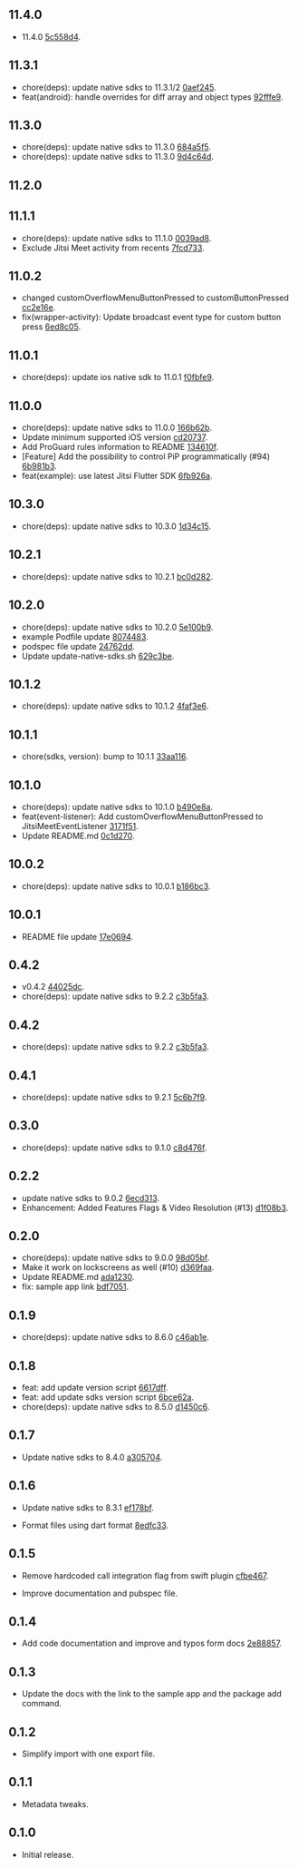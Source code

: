 ## 11.4.0 

* 11.4.0 [5c558d4](https://github.com/jitsi/jitsi-meet-flutter-sdk/commit/5c558d4fbb45c4ebd79dcf832d4a6ef7660f9f5b).

## 11.3.1 

* chore(deps): update native sdks to 11.3.1/2 [0aef245](https://github.com/jitsi/jitsi-meet-flutter-sdk/commit/0aef245629f85610be03bb707b3ffa3de4f92a8d).
* feat(android): handle overrides for diff array and object types [92fffe9](https://github.com/jitsi/jitsi-meet-flutter-sdk/commit/92fffe91252c886307abe6c1bc8b4f449743f376).

## 11.3.0 

* chore(deps): update native sdks to 11.3.0 [684a5f5](https://github.com/jitsi/jitsi-meet-flutter-sdk/commit/684a5f55451172649a868175dbcf5f0d7460c138).
* chore(deps): update native sdks to 11.3.0 [9d4c64d](https://github.com/jitsi/jitsi-meet-flutter-sdk/commit/9d4c64d68ea64b156900472256015b142778e849).

## 11.2.0 



## 11.1.1 

* chore(deps): update native sdks to 11.1.0 [0039ad8](https://github.com/jitsi/jitsi-meet-flutter-sdk/commit/0039ad81157366fabd24b6a9c69ac360c2c52902).
* Exclude Jitsi Meet activity from recents [7fcd733](https://github.com/jitsi/jitsi-meet-flutter-sdk/commit/7fcd733e73fe3e0c9236651ff5ca6792f7890f19).

## 11.0.2 

* changed customOverflowMenuButtonPressed to customButtonPressed [cc2e16e](https://github.com/jitsi/jitsi-meet-flutter-sdk/commit/cc2e16e600231aea0c6e2c407ef3e9a0af09e75d).
* fix(wrapper-activity): Update broadcast event type for custom button press [6ed8c05](https://github.com/jitsi/jitsi-meet-flutter-sdk/commit/6ed8c0541291b91fee7cf51c5ccb937048237f70).

## 11.0.1 

* chore(deps): update ios native sdk to 11.0.1 [f0fbfe9](https://github.com/jitsi/jitsi-meet-flutter-sdk/commit/f0fbfe992015780d6f28330292ebd6776f643eb9).

## 11.0.0 

* chore(deps): update native sdks to 11.0.0 [166b62b](https://github.com/jitsi/jitsi-meet-flutter-sdk/commit/166b62bfe6d9b653db4eb13666eba77f3454701b).
* Update minimum supported iOS version [cd20737](https://github.com/jitsi/jitsi-meet-flutter-sdk/commit/cd207374f5cb1b413471a710e5b03b63a5747174).
* Add ProGuard rules information to README [134610f](https://github.com/jitsi/jitsi-meet-flutter-sdk/commit/134610fc724d9879b592c8752df1822584b5ae91).
* [Feature] Add the possibility to control PiP programmatically (#94) [6b981b3](https://github.com/jitsi/jitsi-meet-flutter-sdk/commit/6b981b30c0491e899e1f6d3f34b7b1547085306e).
* feat(example): use latest Jitsi Flutter SDK [6fb926a](https://github.com/jitsi/jitsi-meet-flutter-sdk/commit/6fb926adb98d8ad1231699fd20edb43a7488414b).

## 10.3.0 

* chore(deps): update native sdks to 10.3.0 [1d34c15](https://github.com/jitsi/jitsi-meet-flutter-sdk/commit/1d34c15615dcbd8a161b8850bfe0906584598161).

## 10.2.1 

* chore(deps): update native sdks to 10.2.1 [bc0d282](https://github.com/jitsi/jitsi-meet-flutter-sdk/commit/bc0d282f102aab555079ee8fd25d2b07e4d645ec).

## 10.2.0 

* chore(deps): update native sdks to 10.2.0 [5e100b9](https://github.com/jitsi/jitsi-meet-flutter-sdk/commit/5e100b98ea3de5069850668aafdb23ba3ddc654b).
* example Podfile update [8074483](https://github.com/jitsi/jitsi-meet-flutter-sdk/commit/8074483cb9b33c5604fcbd7f69da601abbd34aab).
* podspec file update [24762dd](https://github.com/jitsi/jitsi-meet-flutter-sdk/commit/24762ddb9fd436493abd680e3d89fa136d139d04).
* Update update-native-sdks.sh [629c3be](https://github.com/jitsi/jitsi-meet-flutter-sdk/commit/629c3bed823f7ed6bf060fca883be04a93ce95f3).

## 10.1.2 

* chore(deps): update native sdks to 10.1.2 [4faf3e6](https://github.com/jitsi/jitsi-meet-flutter-sdk/commit/4faf3e6dc12e647527d0e762d1b1e8e67cf09ac1).

## 10.1.1 

* chore(sdks, version): bump to 10.1.1 [33aa116](https://github.com/jitsi/jitsi-meet-flutter-sdk/commit/33aa116c3d38a9e7e083fa8eeeebbd9bb886d39c).

## 10.1.0 

* chore(deps): update native sdks to 10.1.0 [b490e8a](https://github.com/jitsi/jitsi-meet-flutter-sdk/commit/b490e8a91afb02dabe83a52a5cf7789372599c11).
* feat(event-listener): Add customOverflowMenuButtonPressed to JitsiMeetEventListener [3171f51](https://github.com/jitsi/jitsi-meet-flutter-sdk/commit/3171f518d237440990525c399629e97f1c817058).
* Update README.md [0c1d270](https://github.com/jitsi/jitsi-meet-flutter-sdk/commit/0c1d2709f2656e97d02231262a83dffcaaff0ee6).

## 10.0.2 

* chore(deps): update native sdks to 10.0.1 [b186bc3](https://github.com/jitsi/jitsi-meet-flutter-sdk/commit/b186bc3a54c7719d04e4562b204ba3ee8400d656).

## 10.0.1 

* README file update [17e0694](https://github.com/jitsi/jitsi-meet-flutter-sdk/commit/17e06949bbfc861508bdb834a617f22427a88a61).

## 0.4.2 

* v0.4.2 [44025dc](https://github.com/jitsi/jitsi-meet-flutter-sdk/commit/44025dce27d9bc5d358b9bce7f6cea604c6fedd8).
* chore(deps): update native sdks to 9.2.2 [c3b5fa3](https://github.com/jitsi/jitsi-meet-flutter-sdk/commit/c3b5fa3e12e7a471df2a1c7cfa963489659c3191).

## 0.4.2 

* chore(deps): update native sdks to 9.2.2 [c3b5fa3](https://github.com/jitsi/jitsi-meet-flutter-sdk/commit/c3b5fa3e12e7a471df2a1c7cfa963489659c3191).

## 0.4.1 

* chore(deps): update native sdks to 9.2.1 [5c6b7f9](https://github.com/jitsi/jitsi-meet-flutter-sdk/commit/5c6b7f9cfa18b21be67e2c26bb1715e37b1ba60e).

## 0.3.0 

* chore(deps): update native sdks to 9.1.0 [c8d476f](https://github.com/jitsi/jitsi-meet-flutter-sdk/commit/c8d476f52db9b84af1e9d7c418c069948c54bea8).

## 0.2.2 

* update native sdks to 9.0.2 [6ecd313](https://github.com/jitsi/jitsi-meet-flutter-sdk/commit/6ecd3132854280c95e855853e6b80d2bc90fb8c4).
* Enhancement: Added Features Flags & Video Resolution (#13) [d1f08b3](https://github.com/jitsi/jitsi-meet-flutter-sdk/commit/d1f08b320c137c9e6fa14a58cfd795732c4882be).

## 0.2.0 

* chore(deps): update native sdks to 9.0.0 [98d05bf](https://github.com/jitsi/jitsi-meet-flutter-sdk/commit/98d05bf5183f70b5df8625a0e0ce620664344cd7).
* Make it work on lockscreens as well (#10) [d369faa](https://github.com/jitsi/jitsi-meet-flutter-sdk/commit/d369faae3462a028c1e2958b9976b48d2d503649).
* Update README.md [ada1230](https://github.com/jitsi/jitsi-meet-flutter-sdk/commit/ada123031bfc9ca4916b67c30926840249de2616).
* fix: sample app link [bdf7051](https://github.com/jitsi/jitsi-meet-flutter-sdk/commit/bdf705101e4afb96420c375deee8bc9169e4693a).

## 0.1.9 

* chore(deps): update native sdks to 8.6.0 [c46ab1e](https://github.com/jitsi/jitsi-meet-flutter-sdk/commit/c46ab1e44c369b1441aa736ef8bbd0bf81f2275e).

## 0.1.8 

* feat: add update version script [6617dff](https://github.com/jitsi/jitsi-meet-flutter-sdk/commit/6617dff4599842c0e8d56c20a875d19299761296).
* feat: add update sdks version script [6bce62a](https://github.com/jitsi/jitsi-meet-flutter-sdk/commit/6bce62acb9888050c6b32ab18c3135fe7ed64bea).
* chore(deps): update native sdks to 8.5.0 [d1450c6](https://github.com/jitsi/jitsi-meet-flutter-sdk/commit/d1450c6df63b17feb25cea57d8dc2d9493b402ea).

## 0.1.7

* Update native sdks to 8.4.0 [a305704](https://github.com/jitsi/jitsi-meet-flutter-sdk/commit/a3057044b0b2652859064192f439309e0578b438).

## 0.1.6

* Update native sdks to 8.3.1 [ef178bf](https://github.com/jitsi/jitsi-meet-flutter-sdk/commit/ef178bf258e5d24ad143b1eadc34f546eabceb1b).

* Format files using dart format [8edfc33](https://github.com/jitsi/jitsi-meet-flutter-sdk/commit/8edfc3384a0c6aac95e9707d6eea44dd5452dfb2).

## 0.1.5

* Remove hardcoded call integration flag from swift plugin [cfbe467](https://github.com/jitsi/jitsi-meet-flutter-sdk/commit/cfbe467169ed3cd76983e7ef7aff8c0d46805a2a).

* Improve documentation and pubspec file.

## 0.1.4

* Add code documentation and improve and typos form docs [2e88857](https://github.com/jitsi/jitsi-meet-flutter-sdk/commit/2e88857e4db5fbe97fa162fcd9f3bd91c01dfd08).

## 0.1.3

* Update the docs with the link to the sample app and the package add command.

## 0.1.2

* Simplify import with one export file.

## 0.1.1

* Metadata tweaks.

## 0.1.0

* Initial release.
